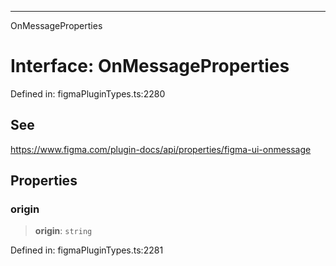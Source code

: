 ---

OnMessageProperties

# Interface: OnMessageProperties

Defined in: figmaPluginTypes.ts:2280

## See

https://www.figma.com/plugin-docs/api/properties/figma-ui-onmessage

## Properties

### origin

> **origin**: `string`

Defined in: figmaPluginTypes.ts:2281

